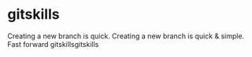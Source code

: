 # gitskills
Creating a new branch is quick.
Creating a new branch is quick & simple.
Fast forward
gitskillsgitskills

